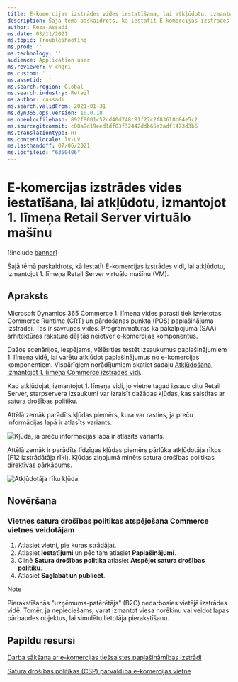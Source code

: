 ```yaml
---
title: E-komercijas izstrādes vides iestatīšana, lai atkļūdotu, izmantojot 1. līmeņa Retail Server virtuālo mašīnu
description: Šajā tēmā paskaidrots, kā iestatīt E-komercijas izstrādes vidi, lai atkļūdotu, izmantojot 1. līmeņa Retail Server virtuālo mašīnu (VM).
author: Reza-Assadi
ms.date: 03/11/2021
ms.topic: Troubleshooting
ms.prod: ''
ms.technology: ''
audience: Application user
ms.reviewer: v-chgri
ms.custom: ''
ms.assetid: ''
ms.search.region: Global
ms.search.industry: Retail
ms.author: rassadi
ms.search.validFrom: 2021-01-31
ms.dyn365.ops.version: 10.0.18
ms.openlocfilehash: 892f8001c52cd40d748c81f27c2f83618b84e5c2
ms.sourcegitcommit: c08a9d19eed1df03f32442ddb65a2adf1473d3b6
ms.translationtype: HT
ms.contentlocale: lv-LV
ms.lasthandoff: 07/06/2021
ms.locfileid: "6350406"
---
```

# <a name="set-up-an-e-commerce-development-environment-to-debug-against-a-tier-1-retail-server-virtual-machine"></a>E-komercijas izstrādes vides iestatīšana, lai atkļūdotu, izmantojot 1. līmeņa Retail Server virtuālo mašīnu

[!include [banner](../../includes/banner.md)]

Šajā tēmā paskaidrots, kā iestatīt E-komercijas izstrādes vidi, lai atkļūdotu, izmantojot 1. līmeņa Retail Server virtuālo mašīnu (VM).

## <a name="description"></a>Apraksts

Microsoft Dynamics 365 Commerce 1. līmeņa vides parasti tiek izvietotas Commerce Runtime (CRT) un pārdošanas punkta (POS) paplašinājuma izstrādei. Tās ir savrupas vides. Programmatūras kā pakalpojuma (SAA) arhitektūras rakstura dēļ tās neietver e-komercijas komponentus.

Dažos scenārijos, iespējams, vēlēsities testēt izsaukumus paplašinājumiem 1. līmeņa vidē, lai varētu atkļūdot paplašinājumus no e-komercijas komponentiem. Vispārīgiem norādījumiem skatiet sadaļu [Atkļūdošana, izmantojot 1. līmeņa Commerce izstrādes vidi](../e-commerce-extensibility/debug-tier-1.md).

Kad atkļūdojat, izmantojot 1. līmeņa vidi, jo vietne tagad izsauc citu Retail Server, starpservera izsaukumi var izraisīt dažādas kļūdas, kas saistītas ar satura drošības politiku.

Attēlā zemāk parādīts kļūdas piemērs, kura var rasties, ja preču informācijas lapā ir atlasīts variants.

![Kļūda, ja preču informācijas lapā ir atlasīts variants.](media/unhandled-rejection-error.jpg)

Attēlā zemāk ir parādīts līdzīgas kļūdas piemērs pārlūka atkļūdotāja rīkos (F12 izstrādātāja rīki). Kļūdas ziņojumā minēts satura drošības politikas direktīvas pārkāpums.

![Atkļūdotāja rīku kļūda.](media/debugger-tools-error.JPG)

## <a name="resolution"></a>Novēršana

### <a name="disable-the-content-security-policy-for-the-site-in-commerce-site-builder"></a>Vietnes satura drošības politikas atspējošana Commerce vietnes veidotājam

1. Atlasiet vietni, pie kuras strādājat.
1. Atlasiet **Iestatījumi** un pēc tam atlasiet **Paplašinājumi**.
1. Cilnē **Satura drošības politika** atlasiet **Atspējot satura drošības politiku**.
1. Atlasiet **Saglabāt un publicēt**.

> [!NOTE]
> Pierakstīšanās "uzņēmums-patērētājs" (B2C) nedarbosies vietējā izstrādes vidē. Tomēr, ja nepieciešams, varat izmantot viesa norēķinu vai veidot lapas pārbaudes objektus, lai simulētu lietotāja pierakstīšanu.

## <a name="additional-resources"></a>Papildu resursi

[Darba sākšana ar e-komercijas tiešsaistes paplašināmības izstrādi](../e-commerce-extensibility/sdk-getting-started.md)

[Satura drošības politikas (CSP) pārvaldība e-komercijas vietnē](../manage-csp.md)
